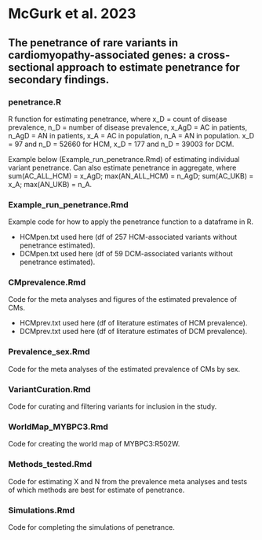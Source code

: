 # McGurk et al. 2023
## The penetrance of rare variants in cardiomyopathy-associated genes: a cross-sectional approach to estimate penetrance for secondary findings.

### penetrance.R
R function for estimating penetrance, 
where x_D = count of disease prevalence, n_D = number of disease prevalence, x_AgD = AC in patients, n_AgD = AN in patients, x_A = AC in population, n_A = AN in population. x_D = 97 and n_D = 52660 for HCM, x_D = 177 and n_D = 39003 for DCM.

Example below (Example_run_penetrance.Rmd) of estimating individual variant penetrance.
Can also estimate penetrance in aggregate, where sum(AC_ALL_HCM) = x_AgD; max(AN_ALL_HCM) = n_AgD; sum(AC_UKB) = x_A; max(AN_UKB) = n_A.

### Example_run_penetrance.Rmd
Example code for how to apply the penetrance function to a dataframe in R.
* HCMpen.txt used here (df of 257 HCM-associated variants without penetrance estimated).
* DCMpen.txt used here (df of 59 DCM-associated variants without penetrance estimated).

### CMprevalence.Rmd
Code for the meta analyses and figures of the estimated prevalence of CMs.
* HCMprev.txt used here (df of literature estimates of HCM prevalence). 
* DCMprev.txt used here (df of literature estimates of DCM prevalence).

### Prevalence_sex.Rmd
Code for the meta analyses of the estimated prevalence of CMs by sex.

### VariantCuration.Rmd
Code for curating and filtering variants for inclusion in the study.
	
### WorldMap_MYBPC3.Rmd
Code for creating the world map of MYBPC3:R502W.

### Methods_tested.Rmd
Code for estimating X and N from the prevalence meta analyses and tests of which methods are best for estimate of penetrance.

### Simulations.Rmd
Code for completing the simulations of penetrance.
